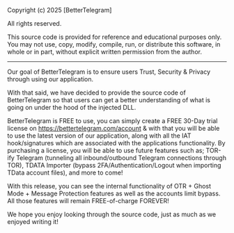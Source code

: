 Copyright (c) 2025 [BetterTelegram]

All rights reserved.

This source code is provided for reference and educational purposes only.
You may not use, copy, modify, compile, run, or distribute this software,
in whole or in part, without explicit written permission from the author.

--------------------------------------------------------------------------

Our goal of BetterTelegram is to ensure users Trust, Security & Privacy through using our application. 

With that said, we have decided to provide the source code of BetterTelegram so that users can get a better understanding of what is going on under the hood of the injected DLL.

BetterTelegram is FREE to use, you can simply create a FREE 30-Day trial license on https://bettertelegram.com/account & with that you will be able to use the latest version of our application, along with all the IAT hook/signatures which are associated with the applications functionality. By purchasing a license, you will be able to use future features such as; TOR-ify Telegram (tunneling all inbound/outbound Telegram connections through TOR), TDATA Importer (bypass 2FA/Authentication/Logout when importing TData account files), and more to come!

With this release, you can see the internal functionality of OTR + Ghost Mode + Message Protection features as well as the accounts limit bypass. All those features will remain FREE-of-charge FOREVER!

We hope you enjoy looking through the source code, just as much as we enjoyed writing it!
